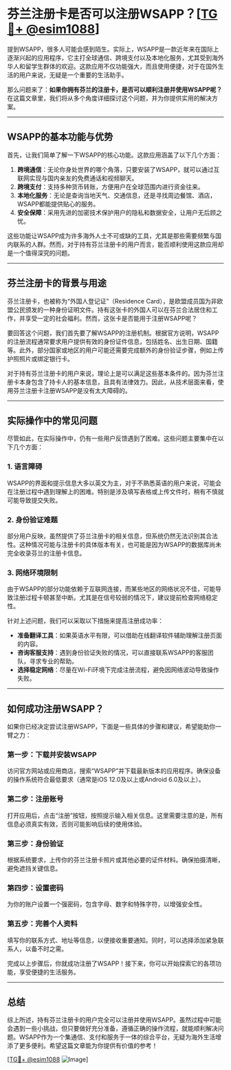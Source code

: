 # 芬兰注册卡是否可以注册WSAPP？[[TG💪+ @esim1088](https://t.me/s/esim1088)]

提到WSAPP，很多人可能会感到陌生。实际上，WSAPP是一款近年来在国际上逐渐兴起的应用程序，它主打全球通信、跨境支付以及本地化服务，尤其受到海外华人和留学生群体的欢迎。这款应用不仅功能强大，而且使用便捷，对于在国外生活的用户来说，无疑是一个重要的生活助手。

那么问题来了：**如果你拥有芬兰的注册卡，是否可以顺利注册并使用WSAPP呢？** 在这篇文章里，我们将从多个角度详细探讨这个问题，并为你提供实用的解决方案。

---

## WSAPP的基本功能与优势

首先，让我们简单了解一下WSAPP的核心功能。这款应用涵盖了以下几个方面：

1. **跨境通信**：无论你身处世界的哪个角落，只要安装了WSAPP，就可以通过互联网实现与国内亲友的免费通话和视频聊天。
2. **跨境支付**：支持多种货币转账，方便用户在全球范围内进行资金往来。
3. **本地化服务**：无论是查询当地天气、交通信息，还是寻找周边餐馆、酒店，WSAPP都能提供贴心的服务。
4. **安全保障**：采用先进的加密技术保护用户的隐私和数据安全，让用户无后顾之忧。

这些功能让WSAPP成为许多海外人士不可或缺的工具，尤其是那些需要频繁与国内联系的人群。然而，对于持有芬兰注册卡的用户而言，能否顺利使用这款应用却是一个值得深究的问题。

---

## 芬兰注册卡的背景与用途

芬兰注册卡，也被称为“外国人登记证”（Residence Card），是欧盟成员国为非欧盟公民颁发的一种身份证明文件。持有这张卡的外国人可以在芬兰合法居住和工作，并享受一定的社会福利。然而，这张卡是否能用于注册WSAPP呢？

要回答这个问题，我们首先要了解WSAPP的注册机制。根据官方说明，WSAPP的注册流程通常要求用户提供有效的身份证件信息，包括姓名、出生日期、国籍等。此外，部分国家或地区的用户可能还需要完成额外的身份验证步骤，例如上传护照照片或绑定银行卡。

对于持有芬兰注册卡的用户来说，理论上是可以满足这些基本条件的。因为芬兰注册卡本身包含了持卡人的基本信息，且具有法律效力。因此，从技术层面来看，使用芬兰注册卡注册WSAPP是没有太大障碍的。

---

## 实际操作中的常见问题

尽管如此，在实际操作中，仍有一些用户反馈遇到了困难。这些问题主要集中在以下几个方面：

### 1. **语言障碍**
WSAPP的界面和提示信息大多以英文为主，对于不熟悉英语的用户来说，可能会在注册过程中遇到理解上的困难。特别是涉及填写表格或上传文件时，稍有不慎就可能导致提交失败。

### 2. **身份验证难题**
部分用户反映，虽然提供了芬兰注册卡的相关信息，但系统仍然无法识别其合法性。这种情况可能与注册卡的具体版本有关，也可能是因为WSAPP的数据库尚未完全收录芬兰的注册卡信息。

### 3. **网络环境限制**
由于WSAPP的部分功能依赖于互联网连接，而某些地区的网络状况不佳，可能导致注册过程卡顿甚至中断。尤其是在信号较弱的情况下，建议提前检查网络稳定性。

针对上述问题，我们可以采取以下措施来提高注册成功率：

- **准备翻译工具**：如果英语水平有限，可以借助在线翻译软件辅助理解注册页面的内容。
- **咨询客服支持**：遇到身份验证失败的情况，可以直接联系WSAPP的客服团队，寻求专业的帮助。
- **选择稳定网络**：尽量在Wi-Fi环境下完成注册流程，避免因网络波动导致操作失败。

---

## 如何成功注册WSAPP？

如果你已经决定尝试注册WSAPP，下面是一些具体的步骤和建议，希望能助你一臂之力：

### 第一步：下载并安装WSAPP
访问官方网站或应用商店，搜索“WSAPP”并下载最新版本的应用程序。确保设备的操作系统符合最低要求（通常是iOS 12.0及以上或Android 6.0及以上）。

### 第二步：注册账号
打开应用后，点击“注册”按钮，按照提示输入相关信息。这里需要注意的是，所有信息必须真实有效，否则可能影响后续的使用体验。

### 第三步：身份验证
根据系统要求，上传你的芬兰注册卡照片或其他必要的证件材料。确保拍摄清晰，避免遮挡关键信息。

### 第四步：设置密码
为你的账户设置一个强密码，包含字母、数字和特殊字符，以增强安全性。

### 第五步：完善个人资料
填写你的联系方式、地址等信息，以便接收重要通知。同时，可以选择添加紧急联系人，以备不时之需。

完成以上步骤后，你就成功注册了WSAPP！接下来，你可以开始探索它的各项功能，享受便捷的生活服务。

---

## 总结

综上所述，持有芬兰注册卡的用户完全可以注册并使用WSAPP。虽然过程中可能会遇到一些小挑战，但只要做好充分准备，遵循正确的操作流程，就能顺利解决问题。WSAPP作为一个集通信、支付和服务于一体的综合平台，无疑为海外生活增添了更多便利。希望这篇文章能为你提供有价值的参考！

[[TG💪+ @esim1088](https://t.me/s/esim1088) ![Image](https://i.postimg.cc/4NQfJmqS/Snipaste-2025-05-13-00-14-12.png)]